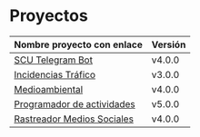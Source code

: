 # Proyectos

| Nombre proyecto con enlace                                                         | Versión |
|------------------------------------------------------------------------------------|---------|
| [SCU Telegram Bot](https://github.com/Test-Driven-Robins/scu-telegram-bot)                  | v4.0.0  |
| [Incidencias Tráfico](https://github.com/RakutenTeam/IncidenciasTrafico)           | v3.0.0  |
| [Medioambiental](https://github.com/medioambiental-tdd/medioambiental)             | v4.0.0  |
| [Programador de actividades](https://github.com/TaskingWorld/QAProject)            | v5.0.0  |
| [Rastreador Medios Sociales](https://github.com/Rastreador-medios-sociales/Scanner)| v4.0.0  |

